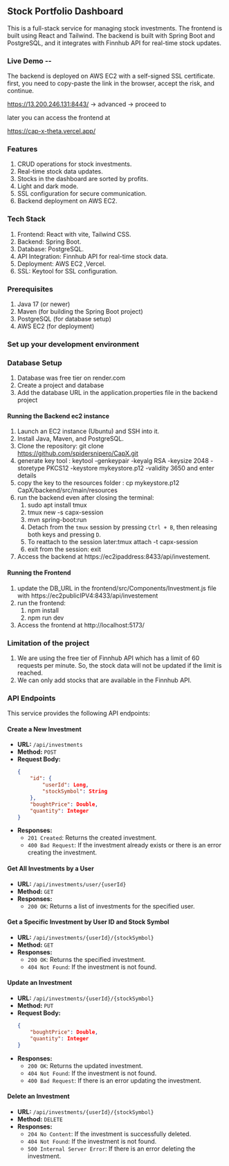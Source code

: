 ## Stock Portfolio Dashboard

This is a full-stack service for managing stock investments. The frontend is built using React and Tailwind. The backend is built with Spring Boot and PostgreSQL, and it integrates with Finnhub API for real-time stock updates.

### Live Demo --

The backend is deployed on AWS EC2 with a self-signed SSL certificate.
first, you need to copy-paste the link in the browser, accept the risk, and continue.

https://13.200.246.131:8443/ -> advanced -> proceed to

later you can access the frontend at

https://cap-x-theta.vercel.app/

### Features

1. CRUD operations for stock investments.
2. Real-time stock data updates.
3. Stocks in the dashboard are sorted by profits.
4. Light and dark mode.
5. SSL configuration for secure communication.
6. Backend deployment on AWS EC2.

### Tech Stack

1. Frontend: React with vite, Tailwind CSS.
2. Backend: Spring Boot.
3. Database: PostgreSQL.
4. API Integration: Finnhub API for real-time stock data.
5. Deployment: AWS EC2 ,Vercel.
6. SSL: Keytool for SSL configuration.

### Prerequisites

1. Java 17 (or newer)
2. Maven (for building the Spring Boot project)
3. PostgreSQL (for database setup)
4. AWS EC2 (for deployment)

### Set up your development environment

### Database Setup

1. Database was free tier on render.com
2. Create a project and database
3. Add the database URL in the application.properties file in the backend project

#### Running the Backend ec2 instance

1. Launch an EC2 instance (Ubuntu) and SSH into it.
2. Install Java, Maven, and PostgreSQL.
3. Clone the repository:
   git clone https://github.com/spidersnipero/CapX.git
4. generate key tool :
   keytool -genkeypair -keyalg RSA -keysize 2048 -storetype PKCS12 -keystore mykeystore.p12 -validity 3650
   and enter details
5. copy the key to the resources folder :
   cp mykeystore.p12 CapX/backend/src/main/resources
6. run the backend even after closing the terminal:
   1. sudo apt install tmux
   2. tmux new -s capx-session
   3. mvn spring-boot:run
   4. Detach from the `tmux` session by pressing `Ctrl + B`, then releasing both keys and pressing `D`.
   5. To reattach to the session later:tmux attach -t capx-session
   6. exit from the session: exit
7. Access the backend at https://ec2ipaddress:8433/api/investement.

#### Running the Frontend

1. update the DB_URL in the frontend/src/Components/Investment.js file with https://ec2publicIPV4:8433/api/investement
2. run the frontend:
   1. npm install
   2. npm run dev
3. Access the frontend at http://localhost:5173/

### Limitation of the project

1. We are using the free tier of Finnhub API which has a limit of 60 requests per minute. So, the stock data will not be updated if the limit is reached.
2. We can only add stocks that are available in the Finnhub API.

### API Endpoints

This service provides the following API endpoints:

#### Create a New Investment

- **URL:** `/api/investments`
- **Method:** `POST`
- **Request Body:**
  ```json
  {
      "id": {
          "userId": Long,
          "stockSymbol": String
      },
      "boughtPrice": Double,
      "quantity": Integer
  }
  ```
- **Responses:**
  - `201 Created`: Returns the created investment.
  - `400 Bad Request`: If the investment already exists or there is an error creating the investment.

#### Get All Investments by a User

- **URL:** `/api/investments/user/{userId}`
- **Method:** `GET`
- **Responses:**
  - `200 OK`: Returns a list of investments for the specified user.

#### Get a Specific Investment by User ID and Stock Symbol

- **URL:** `/api/investments/{userId}/{stockSymbol}`
- **Method:** `GET`
- **Responses:**
  - `200 OK`: Returns the specified investment.
  - `404 Not Found`: If the investment is not found.

#### Update an Investment

- **URL:** `/api/investments/{userId}/{stockSymbol}`
- **Method:** `PUT`
- **Request Body:**
  ```json
  {
      "boughtPrice": Double,
      "quantity": Integer
  }
  ```
- **Responses:**
  - `200 OK`: Returns the updated investment.
  - `404 Not Found`: If the investment is not found.
  - `400 Bad Request`: If there is an error updating the investment.

#### Delete an Investment

- **URL:** `/api/investments/{userId}/{stockSymbol}`
- **Method:** `DELETE`
- **Responses:**
  - `204 No Content`: If the investment is successfully deleted.
  - `404 Not Found`: If the investment is not found.
  - `500 Internal Server Error`: If there is an error deleting the investment.

